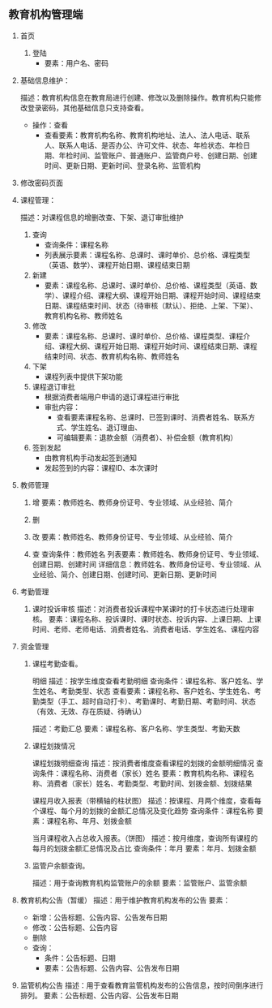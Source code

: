## 教育机构管理端

1. 首页

   1. 登陆
      - 要素：用户名、密码

2. 基础信息维护：

   描述：教育机构信息在教育局进行创建、修改以及删除操作。教育机构只能修改登录密码，其他基础信息只支持查看。

   - 操作：查看
     - 查看要素：教育机构名称、教育机构地址、法人、法人电话、联系人、联系人电话、是否办公、许可文件、状态、年检状态、年检日期、年检时间、监管账户、普通账户、监管商户号、创建日期、创建时间、更新日期、更新时间、登录名称、监管机构
  
3. 修改密码页面


4. 课程管理：

   描述：对课程信息的增删改查、下架、退订审批维护

   1. 查询
      - 查询条件：课程名称
      - 列表展示要素：课程名称、总课时、课时单价、总价格、课程类型（英语、数学）、课程开始日期、课程结束日期
   2. 新建
      - 要素：课程名称、总课时、课时单价、总价格、课程类型（英语、数学）、课程介绍、课程大纲、课程开始日期、课程开始时间、课程结束日期、课程结束时间、状态（待审核（默认）、拒绝、上架、下架）、教育机构名称、教师姓名
   3. 修改
      - 要素：课程名称、总课时、课时单价、总价格、课程类型、课程介绍、课程大纲、课程开始日期、课程开始时间、课程结束日期、课程结束时间、状态、教育机构名称、教师姓名
   4. 下架
      - 课程列表中提供下架功能
   5. 课程退订审批
      - 根据消费者端用户申请的退订课程进行审批
      - 审批内容：
        - 查看要素课程名称、总课时、已签到课时、消费者姓名、联系方式、学生姓名、退订理由、
        - 可编辑要素：退款金额（消费者）、补偿金额（教育机构）
   6. 签到发起
      - 由教育机构手动发起签到通知
      - 发起签到的内容：课程ID、本次课时

5. 教师管理

   1. 增
      要素：教师姓名、教师身份证号、专业领域、从业经验、简介

   2. 删

   3. 改
      要素：教师姓名、教师身份证号、专业领域、从业经验、简介

   4. 查
      查询条件：教师姓名
      列表要素：教师姓名、教师身份证号、专业领域、创建日期、创建时间
      详细信息：教师姓名、教师身份证号、专业领域、从业经验、简介、创建日期、创建时间、更新日期、更新时间

6. 考勤管理
   1. 课时投诉审核
      描述：对消费者投诉课程中某课时的打卡状态进行处理审核。
      要素：课程名称、投诉课时、课时状态、投诉内容、上课日期、上课时间、老师、老师电话、消费者姓名、消费者电话、学生姓名、课程内容

7. 资金管理

   1. 课程考勤查看。
   
      明细
      描述：按学生维度查看考勤明细
      查询条件：课程名称、客户姓名、学生姓名、考勤类型、状态
      查看要素：课程名称、客户姓名、学生姓名、考勤类型（手工、超时自动打卡）、考勤课时、考勤日期、考勤时间、状态（有效、无效、存在质疑、待确认）

      描述：考勤汇总
      要素：课程名称、客户名称、学生类型、考勤天数

   2. 课程划拨情况
   
      课程划拨明细查询
      描述：按消费者维度查看课程的划拨的金额明细情况
      查询条件：课程名称、消费者（家长）姓名
      要素：教育机构名称、课程名称、消费者（家长）姓名、考勤类型、考勤时间、划拨金额、划拨结果
   
      课程月收入报表（带横轴的柱状图）
      描述：按课程、月两个维度，查看每个课程、每个月的划拨的金额汇总情况及变化趋势
      查询条件：课程名称
      要素：课程名称、年月、划拨金额
      
      当月课程收入占总收入报表。（饼图）
      描述：按月维度，查询所有课程的每月的划拨金额汇总情况及占比
      查询条件：年月
      要素：年月、划拨金额

   3. 监管户余额查询。

      描述：用于查询教育机构监管账户的余额
      要素：监管账户、监管余额

8. 教育机构公告（暂缓）
   描述：用于维护教育机构发布的公告
   要素：
   - 新增：公告标题、公告内容、公告发布日期
   - 修改：公告标题、公告内容
   - 删除
   - 查询：
     - 条件：公告标题、日期
     - 要素：公告标题、公告内容、公告发布日期

9.  监管机构公告
   描述：用于查看教育监管机构发布的公告信息，按时间倒序进行排列。
   要素：公告标题、公告内容、公告发布日期